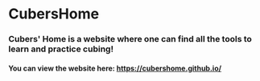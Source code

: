 # CubersHome

### Cubers' Home is a website where one can find all the tools to learn and practice cubing!
#### You can view the website here: https://cubershome.github.io/
